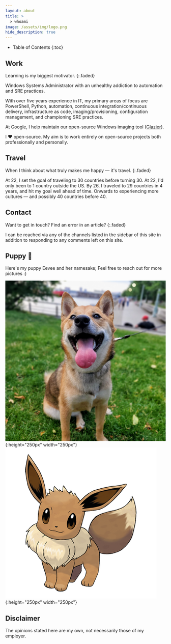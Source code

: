 ```yaml
---
layout: about
title: >
  > whoami
image: /assets/img/logo.png
hide_description: true
---
```


- Table of Contents
{:toc}

## Work

Learning is my biggest motivator.
{:.faded}

Windows Systems Administrator with an unhealthy addiction to automation and SRE
practices.

With over five years experience in IT, my primary areas of focus are
PowerShell, Python, automation, continuous integration/continuous delivery,
infrastructure as code, imaging/provisioning, configuration management,
and championing SRE practices.

At Google, I help maintain our open-source Windows imaging tool
([Glazier](https://github.com/google/glazier)).

I ❤️ open-source. My aim is to work entirely on open-source projects both
professionally and personally.

## Travel

When I think about what truly makes me happy — it's travel.
{:.faded}

At 22, I set the goal of traveling to 30 countries before turning 30.
At 22, I'd only been to 1 country outside the US. By 26, I traveled to 29 countries in
4 years, and hit my goal well ahead of time. Onwards to experiencing more
cultures — and possibly 40 countries before 40.

## Contact

Want to get in touch? Find an error in an article?
{:.faded}

I can be reached via any of the channels listed in the sidebar of this site in
addition to responding to any comments left on this site.

## Puppy 🐶

Here's my puppy Eevee and her namesake; Feel free to reach out for more pictures
:)

![Eevee](assets/img/common/eevee.jpg){:height="250px" width="250px"}
![EeveePokemon](assets/img/common/eeveepokemon.png){:height="250px" width="250px"}


## Disclaimer

The opinions stated here are my own, not necessarily those of my employer.

